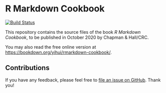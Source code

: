 # R Markdown Cookbook

[![Build Status](https://travis-ci.org/yihui/rmarkdown-cookbook.svg?branch=master)](https://travis-ci.org/yihui/rmarkdown-cookbook)

This repository contains the source files of the book _R Markdown Cookbook_, to be published in October 2020 by Chapman & Hall/CRC.

You may also read the free online version at <https://bookdown.org/yihui/rmarkdown-cookbook/>.

## Contributions

If you have any feedback, please feel free to [file an issue on GitHub](https://github.com/yihui/rmarkdown-cookbook/issues/new). Thank you!
